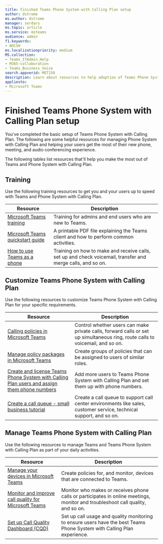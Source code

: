 ```yaml
---
title: Finished Teams Phone System with Calling Plan setup
author: dstrome 
ms.author: dstrome
manager: serdars
ms.topic: article
ms.service: msteams
audience: admin
f1.keywords:
- NOCSH
ms.localizationpriority: medium
MS.collection: 
- Teams_ITAdmin_Help
- M365-collaboration
- Teams_Business_Voice
search.appverid: MET150
description: Learn about resources to help adoption of Teams Phone System with Calling Plan after setup is complete.
appliesto: 
- Microsoft Teams
---
```


# Finished Teams Phone System with Calling Plan setup

You've completed the basic setup of Teams Phone System with Calling Plan. The following are some helpful resources for managing Phone System with Calling Plan and helping your users get the most of their new phone, meeting, and audio conferencing experience.

The following tables list resources that'll help you make the most out of Teams and Phone System with Calling Plan.

## Training

Use the following training resources to get you and your users up to speed with Teams and Phone System with Calling Plan.

|Resource  |Description  |
|---------|---------|
| [Microsoft Teams training](../training-microsoft-teams-landing-page.md)    | Training for admins and end users who are new to Teams.        |
| [Microsoft Teams quickstart guide](https://download.microsoft.com/download/D/9/F/D9FE8B9E-22F5-47BF-A1AB-09539C41FCD0/Teams%20QS.pdf)    | A printable PDF file explaining the Teams client and how to perform common activities.        |
| [How to use Teams as a phone](https://support.microsoft.com/office/meetings-and-calls-d92432d5-dd0f-4d17-8f69-06096b6b48a8?ad=US#ID0EAABAAA=Calls)    | Training on how to make and receive calls, set up and check voicemail, transfer and merge calls, and so on.        |

## Customize Teams Phone System with Calling Plan

Use the following resources to customize Teams Phone System with Calling Plan for your specific requirements.

| Resource | Description  |
|---------|---------|
| [Calling policies in Microsoft Teams](set-up-policies.md)    | Control whether users can make private calls, forward calls or set up simultaneous ring, route calls to voicemail, and so on.        |
| [Manage policy packages in Microsoft Teams](policy-packages.md)    | Create groups of policies that can be assigned to users of similar roles.        |
| [Create and license Teams Phone System with Calling Plan users and assign them phone numbers](create-users.md)    | Add more users to Teams Phone System with Calling Plan and set them up with phone numbers.        |
| [Create a call queue - small business tutorial](create-a-phone-system-call-queue-smb.md)    | Create a call queue to support call center environments like sales, customer service, technical support, and so on.        |

## Manage Teams Phone System with Calling Plan

Use the following resources to manage Teams and Teams Phone System with Calling Plan as part of your daily activities.

|Resource  |Description  |
|---------|---------|
| [Manage your devices in Microsoft Teams](manage-devices.md)    | Create policies for, and monitor, devices that are connected to Teams.        |
| [Monitor and improve call quality for Microsoft Teams](monitor-quality.md)    | Monitor who makes or receives phone calls or participates in online meetings, monitor and troubleshoot call quality, and so on.        |
| [Set up Call Quality Dashboard (CQD)](analytics-dashboard.md)| Set up call usage and quality monitoring to ensure users have the best Teams Phone System with Calling Plan experience.|
